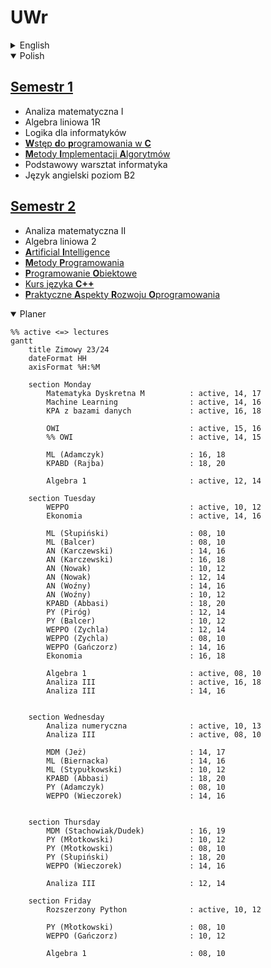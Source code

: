 # UWr

<details>
    <summary>English</summary>

## [Term 1](Sem1/)
* Mathematical analysis I
* Linear algebra 1R
* Logic for computer scientists
* [Introduction to programming in C](Sem1/WdpC/)
* [Algorithm Implementation Methods](Sem1/MIA/)
* Basic computer science workshop
* English language B2 level

## [Term 2](Sem2/)
* Mathematical analysis II
* Linear Algebra 2
* [**A**rtificial **I**ntelligence](Sem2/AI)
* [Programming Methods](Sem2/MP/)
* [Object Oriented Programming](Sem2/PO/)
* [C++ language course](Sem2/CPP/)
* [Practical Aspects of Software Development](Sem2/PARO/)

</details>


<details open>
    <summary>Polish</summary>

## [Semestr 1](Sem1/)
* Analiza matematyczna I
* Algebra liniowa 1R
* Logika dla informatyków
* [**W**stęp **d**o **p**rogramowania w **C**](Sem1/WdpC/)
* [**M**etody **I**mplementacji **A**lgorytmów](Sem1/MIA/)
* Podstawowy warsztat informatyka
* Język angielski poziom B2

## [Semestr 2](Sem2/)
* Analiza matematyczna II
* Algebra liniowa 2
* [**A**rtificial **I**ntelligence](Sem2/AI)
* [**M**etody **P**rogramowania](Sem2/MP/)
* [**P**rogramowanie **O**biektowe](Sem2/PO/)
* [Kurs języka **C++**](Sem2/CPP/)
* [**P**raktyczne **A**spekty **R**ozwoju **O**programowania](Sem2/PARO/)

</details>


<details open>
    <summary> Planer </summary>

```mermaid
%% active <=> lectures
gantt
    title Zimowy 23/24
    dateFormat HH
    axisFormat %H:%M

    section Monday
        Matematyka Dyskretna M          : active, 14, 17
        Machine Learning                : active, 14, 16
        KPA z bazami danych             : active, 16, 18

        OWI                             : active, 15, 16
        %% OWI                          : active, 14, 15
        
        ML (Adamczyk)                   : 16, 18
        KPABD (Rajba)                   : 18, 20

        Algebra 1                       : active, 12, 14

    section Tuesday
        WEPPO                           : active, 10, 12
        Ekonomia                        : active, 14, 16

        ML (Słupiński)                  : 08, 10
        ML (Balcer)                     : 08, 10
        AN (Karczewski)                 : 14, 16
        AN (Karczewski)                 : 16, 18
        AN (Nowak)                      : 10, 12
        AN (Nowak)                      : 12, 14
        AN (Woźny)                      : 14, 16
        AN (Woźny)                      : 10, 12
        KPABD (Abbasi)                  : 18, 20
        PY (Piróg)                      : 12, 14
        PY (Balcer)                     : 10, 12
        WEPPO (Zychla)                  : 12, 14
        WEPPO (Zychla)                  : 08, 10
        WEPPO (Gańczorz)                : 14, 16
        Ekonomia                        : 16, 18

        Algebra 1                       : active, 08, 10
        Analiza III                     : active, 16, 18
        Analiza III                     : 14, 16


    section Wednesday
        Analiza numeryczna              : active, 10, 13
        Analiza III                     : active, 08, 10

        MDM (Jeż)                       : 14, 17
        ML (Biernacka)                  : 14, 16
        ML (Stypułkowski)               : 10, 12
        KPABD (Abbasi)                  : 18, 20
        PY (Adamczyk)                   : 08, 10
        WEPPO (Wieczorek)               : 14, 16


    section Thursday
        MDM (Stachowiak/Dudek)          : 16, 19
        PY (Młotkowski)                 : 10, 12
        PY (Młotkowski)                 : 08, 10
        PY (Słupiński)                  : 18, 20
        WEPPO (Wieczorek)               : 14, 16

        Analiza III                     : 12, 14

    section Friday
        Rozszerzony Python              : active, 10, 12

        PY (Młotkowski)                 : 08, 10
        WEPPO (Gańczorz)                : 10, 12

        Algebra 1                       : 08, 10



```

</details>





